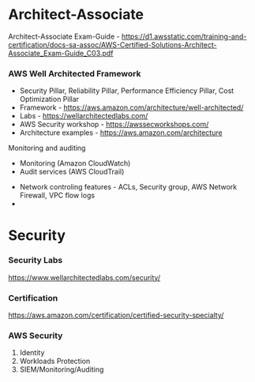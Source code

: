 # Architect-Associate
Architect-Associate Exam-Guide - https://d1.awsstatic.com/training-and-certification/docs-sa-assoc/AWS-Certified-Solutions-Architect-Associate_Exam-Guide_C03.pdf

### AWS Well Architected Framework
- Security Pillar, Reliability Pillar, Performance Efficiency Pillar, Cost Optimization Pillar
- Framework - https://aws.amazon.com/architecture/well-architected/
- Labs - https://wellarchitectedlabs.com/
- AWS Security workshop - https://awssecworkshops.com/
- Architecture examples - https://aws.amazon.com/architecture

Monitoring and auditing
* Monitoring (Amazon CloudWatch)
* Audit services (AWS CloudTrail)

- Network controling features - ACLs, Security group, AWS Network Firewall, VPC flow logs
- 


# Security
### Security Labs
https://www.wellarchitectedlabs.com/security/

### Certification
https://aws.amazon.com/certification/certified-security-specialty/

### AWS Security
1. Identity
2. Workloads Protection
3. SIEM/Monitoring/Auditing
